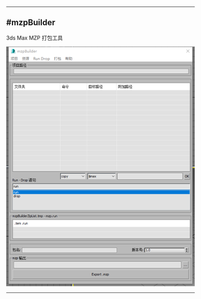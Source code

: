 

---
#mzpBuilder
-------------
3ds Max MZP 打包工具

![image](https://github.com/4698to/mzpBuilder/blob/master/20191003165913.png)

---

